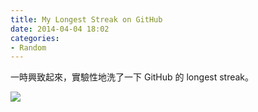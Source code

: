 ```yaml
---
title: My Longest Streak on GitHub
date: 2014-04-04 18:02
categories:
- Random
---
```


一時興致起來，實驗性地洗了一下 GitHub 的 longest streak。

![](github-longest-streak.png)
